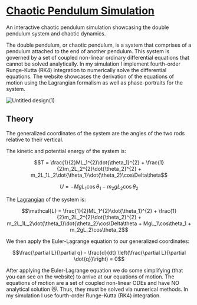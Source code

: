 
# [Chaotic Pendulum Simulation](https://augustherron.com/src/projects/double-pendulum/index.html)

An interactive chaotic pendulum simulation showcasing the double pendulum system and chaotic dynamics.

The double pendulum, or chaotic pendulum, is a system that comprises of a pendulum attached to the end of another pendulum. This system is governed by a set of coupled non-linear ordinary differential equations that cannot be solved analytically. In my simulation I implement fourth-order Runge-Kutta (RK4) integration to numerically solve the differential equations. The website showcases the derivation of the equations of motion using the Lagrangian formalism as well as phase-portraits for the system. 

![Untitled design(1)](https://github.com/user-attachments/assets/c8f38c27-bdeb-42a1-8c65-10e62516a787)

## Theory

The generalized coordinates of the system are the angles of the two rods relative to their vertical. 

The kinetic and potential energy of the system is:

$$T = \frac{1}{2}ML_1^{2}\dot{\theta_1}^{2} + \frac{1}{2}m_2L_2^{2}\dot{\theta_2}^{2} + m_2L_1L_2\dot{\theta_1}\dot{\theta_2}\cos\Delta\theta$$

$$U = -MgL_1\cos\theta_1 - m_2gL_2\cos\theta_2$$

The [Lagrangian](https://augustherron.com/src/projects/double-pendulum/index.html) of the system is:

$$\mathcal{L} = \frac{1}{2}ML_1^{2}\dot{\theta_1}^{2} + \frac{1}{2}m_2L_2^{2}\dot{\theta_2}^{2} + m_2L_1L_2\dot{\theta_1}\dot{\theta_2}\cos\Delta\theta + MgL_1\cos\theta_1 + m_2gL_2\cos\theta_2$$

We then apply the Euler-Lagrange equation to our generalized coordinates:

$$\frac{\partial L}{\partial q} - \frac{d}{dt} \left(\frac{\partial L}{\partial \dot{q}}\right) = 0$$

After applying the Euler-Lagrange equation we do some simplifying (that you can see on the website) to arrive at our equations of motion. The equations of motion are a set of coupled non-linear ODEs and have NO analytical solution :crying_cat_face:. Thus, they must be solved via numerical methods. In my simulation I use fourth-order Runge-Kutta (RK4) integration. 
